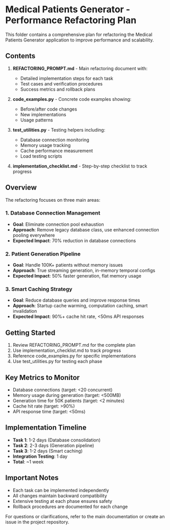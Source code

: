 # Medical Patients Generator - Performance Refactoring Plan

This folder contains a comprehensive plan for refactoring the Medical Patients Generator application to improve performance and scalability.

## Contents

1. **REFACTORING_PROMPT.md** - Main refactoring document with:
   - Detailed implementation steps for each task
   - Test cases and verification procedures
   - Success metrics and rollback plans

2. **code_examples.py** - Concrete code examples showing:
   - Before/after code changes
   - New implementations
   - Usage patterns

3. **test_utilities.py** - Testing helpers including:
   - Database connection monitoring
   - Memory usage tracking
   - Cache performance measurement
   - Load testing scripts

4. **implementation_checklist.md** - Step-by-step checklist to track progress

## Overview

The refactoring focuses on three main areas:

### 1. Database Connection Management
- **Goal**: Eliminate connection pool exhaustion
- **Approach**: Remove legacy database class, use enhanced connection pooling everywhere
- **Expected Impact**: 70% reduction in database connections

### 2. Patient Generation Pipeline
- **Goal**: Handle 100K+ patients without memory issues
- **Approach**: True streaming generation, in-memory temporal configs
- **Expected Impact**: 50% faster generation, flat memory usage

### 3. Smart Caching Strategy
- **Goal**: Reduce database queries and improve response times
- **Approach**: Startup cache warming, computation caching, smart invalidation
- **Expected Impact**: 90%+ cache hit rate, <50ms API responses

## Getting Started

1. Review REFACTORING_PROMPT.md for the complete plan
2. Use implementation_checklist.md to track progress
3. Reference code_examples.py for specific implementations
4. Use test_utilities.py for testing each phase

## Key Metrics to Monitor

- Database connections (target: <20 concurrent)
- Memory usage during generation (target: <500MB)
- Generation time for 50K patients (target: <2 minutes)
- Cache hit rate (target: >90%)
- API response time (target: <50ms)

## Implementation Timeline

- **Task 1**: 1-2 days (Database consolidation)
- **Task 2**: 2-3 days (Generation pipeline)
- **Task 3**: 1-2 days (Smart caching)
- **Integration Testing**: 1 day
- **Total**: ~1 week

## Important Notes

- Each task can be implemented independently
- All changes maintain backward compatibility
- Extensive testing at each phase ensures safety
- Rollback procedures are documented for each change

For questions or clarifications, refer to the main documentation or create an issue in the project repository.
